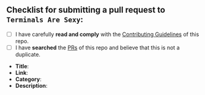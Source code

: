 <!--
  Hi there! Thank you for submitting a PR!

  Before submitting, let's make sure of a few things.
  Please ensure the following boxes are ticked if they apply.
  If they do not, please try and fulfill them first.
-->

<!-- Checked checkbox should look like this: [x] -->

## Checklist for submitting a pull request to `Terminals Are Sexy`:

- [ ] I have carefully **read and comply** with the [Contributing Guidelines](https://github.com/k4m4/terminals-are-sexy/blob/master/CONTRIBUTING.md) of this repo.
- [ ] I have **searched** the [PRs](https://github.com/k4m4/terminals-are-sexy/pulls) of this repo and believe that this is not a duplicate.

<!-- 
  Once all boxes are ticked, it would be very helpful if you could fill in the
  following list with the appropriate information. 
--> 

- **Title**: <!-- Replace with project's title -->
- **Link**: <!-- Replace with project's home link -->
- **Category**: <!-- Replace with appropriate category -->
- **Description**: <!-- Replace with brief description -->

<!-- Thanks again! 🙌 ❤ -->
